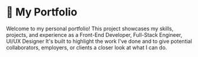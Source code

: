 # 💼 My Portfolio

Welcome to my personal portfolio! This project showcases my skills, projects, and experience as a Front-End Developer, Full-Stack Engineer, UI/UX Designer It's built to highlight the work I've done and to give potential collaborators, employers, or clients a closer look at what I can do.


